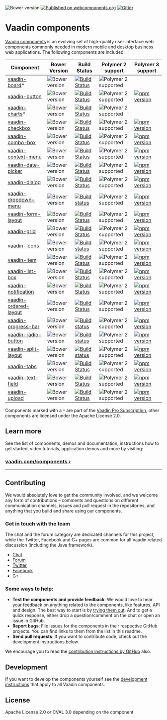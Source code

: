 ![Bower version](https://badge.fury.io/bo/vaadin.svg)
[![Published on webcomponents.org](https://img.shields.io/badge/webcomponents.org-published-blue.svg)](https://www.webcomponents.org/author/vaadin)
[![Gitter](https://badges.gitter.im/Join%20Chat.svg)](https://gitter.im/vaadin/web-components?utm_source=badge&utm_medium=badge&utm_campaign=pr-badge)

# Vaadin components

[Vaadin components](https://vaadin.com/components) is an evolving set of high-quality user interface web components commonly needed in modern mobile and desktop business web applications. The following components are included:

| Component | Bower Version | Build Status | Polymer 2 support | Polymer 3 support |
|---------|---------------|--------------|-------------------|-------------------|
| [vaadin-board](https://github.com/vaadin/vaadin-board)* | ![Bower version](https://badge.fury.io/bo/vaadin-board.svg) |  [![Build Status](https://travis-ci.org/vaadin/vaadin-board.svg?branch=master)](https://travis-ci.org/vaadin/vaadin-board) | ![Polymer 2 supported](https://img.shields.io/badge/Polymer2-supported-blue.svg) |  |
| [vaadin-button](https://github.com/vaadin/vaadin-button) | ![Bower version](https://badge.fury.io/bo/vaadin-button.svg) |  [![Build Status](https://travis-ci.org/vaadin/vaadin-button.svg?branch=master)](https://travis-ci.org/vaadin/vaadin-button) | ![Polymer 2 supported](https://img.shields.io/badge/Polymer2-supported-blue.svg) | [![npm version](https://badge.fury.io/js/%40vaadin%2Fvaadin-button.svg)](https://badge.fury.io/js/%40vaadin%2Fvaadin-button) |
| [vaadin-charts](https://github.com/vaadin/vaadin-charts)* | ![Bower version](https://badge.fury.io/bo/vaadin-charts.svg) | [![Build Status](https://travis-ci.org/vaadin/vaadin-charts.svg?branch=master)](https://travis-ci.org/vaadin/vaadin-charts) | ![Polymer 2 supported](https://img.shields.io/badge/Polymer2-supported-blue.svg) |  |
| [vaadin-checkbox](https://github.com/vaadin/vaadin-checkbox) | ![Bower version](https://badge.fury.io/bo/vaadin-checkbox.svg) | [![Build Status](https://travis-ci.org/vaadin/vaadin-checkbox.svg?branch=master)](https://travis-ci.org/vaadin/vaadin-checkbox) | ![Polymer 2 supported](https://img.shields.io/badge/Polymer2-supported-blue.svg) | [![npm version](https://badge.fury.io/js/%40vaadin%2Fvaadin-checkbox.svg)](https://badge.fury.io/js/%40vaadin%2Fvaadin-checkbox) |
| [vaadin-combo-box](https://github.com/vaadin/vaadin-combo-box) | ![Bower version](https://badge.fury.io/bo/vaadin-combo-box.svg) | [![Build Status](https://travis-ci.org/vaadin/vaadin-combo-box.svg?branch=master)](https://travis-ci.org/vaadin/vaadin-combo-box) | ![Polymer 2 supported](https://img.shields.io/badge/Polymer2-supported-blue.svg) | [![npm version](https://badge.fury.io/js/%40vaadin%2Fvaadin-combo-box.svg)](https://badge.fury.io/js/%40vaadin%2Fvaadin-combo-box) |
| [vaadin-context-menu](https://github.com/vaadin/vaadin-context-menu) | ![Bower version](https://badge.fury.io/bo/vaadin-context-menu.svg) | [![Build Status](https://travis-ci.org/vaadin/vaadin-context-menu.svg?branch=master)](https://travis-ci.org/vaadin/vaadin-context-menu) | ![Polymer 2 supported](https://img.shields.io/badge/Polymer2-supported-blue.svg) | [![npm version](https://badge.fury.io/js/%40vaadin%2Fvaadin-context-menu.svg)](https://badge.fury.io/js/%40vaadin%2Fvaadin-context-menu) |
| [vaadin-date-picker](https://github.com/vaadin/vaadin-date-picker) | ![Bower version](https://badge.fury.io/bo/vaadin-date-picker.svg) | [![Build Status](https://travis-ci.org/vaadin/vaadin-date-picker.svg?branch=master)](https://travis-ci.org/vaadin/vaadin-date-picker) | ![Polymer 2 supported](https://img.shields.io/badge/Polymer2-supported-blue.svg) | [![npm version](https://badge.fury.io/js/%40vaadin%2Fvaadin-date-picker.svg)](https://badge.fury.io/js/%40vaadin%2Fvaadin-date-picker) |
| [vaadin-dialog](https://github.com/vaadin/vaadin-dialog) | ![Bower version](https://badge.fury.io/bo/vaadin-dialog.svg) | [![Build Status](https://travis-ci.org/vaadin/vaadin-dialog.svg?branch=master)](https://travis-ci.org/vaadin/vaadin-dialog) | ![Polymer 2 supported](https://img.shields.io/badge/Polymer2-supported-blue.svg) | [![npm version](https://badge.fury.io/js/%40vaadin%2Fvaadin-dialog.svg)](https://badge.fury.io/js/%40vaadin%2Fvaadin-dialog) |
| [vaadin-dropdown-menu](https://github.com/vaadin/vaadin-dropdown-menu) | ![Bower version](https://badge.fury.io/bo/vaadin-dropdown-menu.svg) | [![Build status](https://travis-ci.org/vaadin/vaadin-dropdown-menu.svg?branch=master)](https://travis-ci.org/vaadin/vaadin-dropdown-menu) | ![Polymer 2 supported](https://img.shields.io/badge/Polymer2-supported-blue.svg) | [![npm version](https://badge.fury.io/js/%40vaadin%2Fvaadin-dropdown-menu.svg)](https://badge.fury.io/js/%40vaadin%2Fvaadin-dropdown-menu) |
| [vaadin-form-layout](https://github.com/vaadin/vaadin-form-layout) | ![Bower version](https://badge.fury.io/bo/vaadin-form-layout.svg) | [![Build Status](https://travis-ci.org/vaadin/vaadin-form-layout.svg?branch=master)](https://travis-ci.org/vaadin/vaadin-form-layout) | ![Polymer 2 supported](https://img.shields.io/badge/Polymer2-supported-blue.svg) | [![npm version](https://badge.fury.io/js/%40vaadin%2Fvaadin-form-layout.svg)](https://badge.fury.io/js/%40vaadin%2Fvaadin-form-layout) |
| [vaadin-grid](https://github.com/vaadin/vaadin-grid) | ![Bower version](https://badge.fury.io/bo/vaadin-grid.svg) | [![Build Status](https://travis-ci.org/vaadin/vaadin-grid.svg?branch=master)](https://travis-ci.org/vaadin/vaadin-grid) | ![Polymer 2 supported](https://img.shields.io/badge/Polymer2-supported-blue.svg) | [![npm version](https://badge.fury.io/js/%40vaadin%2Fvaadin-grid.svg)](https://badge.fury.io/js/%40vaadin%2Fvaadin-grid) |
| [vaadin-icons](https://github.com/vaadin/vaadin-icons) | ![Bower version](https://badge.fury.io/bo/vaadin-icons.svg) | [![Build status](https://travis-ci.org/vaadin/vaadin-icons.svg?branch=master)](https://travis-ci.org/vaadin/vaadin-icons) | ![Polymer 2 supported](https://img.shields.io/badge/Polymer2-supported-blue.svg) | [![npm version](https://badge.fury.io/js/%40vaadin%2Fvaadin-icons.svg)](https://badge.fury.io/js/%40vaadin%2Fvaadin-icons) |
| [vaadin-item](https://github.com/vaadin/vaadin-item) | ![Bower version](https://badge.fury.io/bo/vaadin-item.svg) | [![Build Status](https://travis-ci.org/vaadin/vaadin-item.svg?branch=master)](https://travis-ci.org/vaadin/vaadin-item) | ![Polymer 2 supported](https://img.shields.io/badge/Polymer2-supported-blue.svg) | [![npm version](https://badge.fury.io/js/%40vaadin%2Fvaadin-item.svg)](https://badge.fury.io/js/%40vaadin%2Fvaadin-item) |
| [vaadin-list-box](https://github.com/vaadin/vaadin-list-box) | ![Bower version](https://badge.fury.io/bo/vaadin-list-box.svg) | [![Build Status](https://travis-ci.org/vaadin/vaadin-list-box.svg?branch=master)](https://travis-ci.org/vaadin/vaadin-list-box) | ![Polymer 2 supported](https://img.shields.io/badge/Polymer2-supported-blue.svg) | [![npm version](https://badge.fury.io/js/%40vaadin%2Fvaadin-list-box.svg)](https://badge.fury.io/js/%40vaadin%2Fvaadin-list-box) |
| [vaadin-notification](https://github.com/vaadin/vaadin-notification) | ![Bower version](https://badge.fury.io/bo/vaadin-notification.svg) | [![Build Status](https://travis-ci.org/vaadin/vaadin-notification.svg?branch=master)](https://travis-ci.org/vaadin/vaadin-notification) | ![Polymer 2 supported](https://img.shields.io/badge/Polymer2-supported-blue.svg) | [![npm version](https://badge.fury.io/js/%40vaadin%2Fvaadin-notification.svg)](https://badge.fury.io/js/%40vaadin%2Fvaadin-notification) |
| [vaadin-ordered-layout](https://github.com/vaadin/vaadin-ordered-layout) | ![Bower version](https://badge.fury.io/bo/vaadin-ordered-layout.svg) | [![Build Status](https://travis-ci.org/vaadin/vaadin-ordered-layout.svg?branch=master)](https://travis-ci.org/vaadin/vaadin-ordered-layout) | ![Polymer 2 supported](https://img.shields.io/badge/Polymer2-supported-blue.svg) | [![npm version](https://badge.fury.io/js/%40vaadin%2Fvaadin-ordered-layout.svg)](https://badge.fury.io/js/%40vaadin%2Fvaadin-ordered-layout) |
| [vaadin-progress-bar](https://github.com/vaadin/vaadin-progress-bar) | ![Bower version](https://badge.fury.io/bo/vaadin-progress-bar.svg) | [![Build status](https://travis-ci.org/vaadin/vaadin-progress-bar.svg?branch=master)](https://travis-ci.org/vaadin/vaadin-progress-bar) | ![Polymer 2 supported](https://img.shields.io/badge/Polymer2-supported-blue.svg) | [![npm version](https://badge.fury.io/js/%40vaadin%2Fvaadin-progress-bar.svg)](https://badge.fury.io/js/%40vaadin%2Fvaadin-progress-bar) |
| [vaadin-radio-button](https://github.com/vaadin/vaadin-radio-button) | ![Bower version](https://badge.fury.io/bo/vaadin-radio-button.svg) | [![Build status](https://travis-ci.org/vaadin/vaadin-radio-button.svg?branch=master)](https://travis-ci.org/vaadin/vaadin-radio-button) | ![Polymer 2 supported](https://img.shields.io/badge/Polymer2-supported-blue.svg) | [![npm version](https://badge.fury.io/js/%40vaadin%2Fvaadin-radio-button.svg)](https://badge.fury.io/js/%40vaadin%2Fvaadin-radio-button) |
| [vaadin-split-layout](https://github.com/vaadin/vaadin-split-layout) | ![Bower version](https://badge.fury.io/bo/vaadin-split-layout.svg) | [![Build status](https://travis-ci.org/vaadin/vaadin-split-layout.svg?branch=master)](https://travis-ci.org/vaadin/vaadin-split-layout) | ![Polymer 2 supported](https://img.shields.io/badge/Polymer2-supported-blue.svg) | [![npm version](https://badge.fury.io/js/%40vaadin%2Fvaadin-split-layout.svg)](https://badge.fury.io/js/%40vaadin%2Fvaadin-split-layout) |
| [vaadin-tabs](https://github.com/vaadin/vaadin-tabs) | ![Bower version](https://badge.fury.io/bo/vaadin-tabs.svg) | [![Build Status](https://travis-ci.org/vaadin/vaadin-tabs.svg?branch=master)](https://travis-ci.org/vaadin/vaadin-tabs) | ![Polymer 2 supported](https://img.shields.io/badge/Polymer2-supported-blue.svg) | [![npm version](https://badge.fury.io/js/%40vaadin%2Fvaadin-tabs.svg)](https://badge.fury.io/js/%40vaadin%2Fvaadin-tabs) |
| [vaadin-text-field](https://github.com/vaadin/vaadin-text-field) | ![Bower version](https://badge.fury.io/bo/vaadin-text-field.svg) | [![Build Status](https://travis-ci.org/vaadin/vaadin-text-field.svg?branch=master)](https://travis-ci.org/vaadin/vaadin-text-field) | ![Polymer 2 supported](https://img.shields.io/badge/Polymer2-supported-blue.svg) | [![npm version](https://badge.fury.io/js/%40vaadin%2Fvaadin-text-field.svg)](https://badge.fury.io/js/%40vaadin%2Fvaadin-text-field) |
| [vaadin-upload](https://github.com/vaadin/vaadin-upload) | ![Bower version](https://badge.fury.io/bo/vaadin-upload.svg) | [![Build Status](https://travis-ci.org/vaadin/vaadin-upload.svg?branch=master)](https://travis-ci.org/vaadin/vaadin-upload) | ![Polymer 2 supported](https://img.shields.io/badge/Polymer2-supported-blue.svg) | [![npm version](https://badge.fury.io/js/%40vaadin%2Fvaadin-upload.svg)](https://badge.fury.io/js/%40vaadin%2Fvaadin-upload) |

Components marked with a `*` are part of the [Vaadin Pro Subscription](https://vaadin.com/pricing), other components are licensed under the Apache License 2.0. 


## Learn more

See the list of components, demos and documentation, instructions how to get started, video tutorials, application demos and more by visiting:

### [vaadin.com/components ›](https://vaadin.com/components)

---

## Contributing

We would absolutely love to get the community involved, and we welcome any form of contributions – comments and questions on different communication channels, issues and pull request in the repositories, and anything that you build and share using our components.

### Get in touch with the team

The chat and the forum category are dedicated channels for this project, while the Twitter, Facebook and G+ pages are common for all Vaadin related discussion (including the Java framework).

- [Chat](https://gitter.im/vaadin/web-components)
- [Forum](https://vaadin.com/forum/#!/category/9848927)
- [Twitter](https://twitter.com/vaadin)
- [Facebook](https://www.facebook.com/vaadin/)
- [G+](https://plus.google.com/communities/108116678608923665301)

### Some ways to help:

- **Test the components and provide feedback**: We would love to hear your feedback on anything related to the components, like features, API and design. The best way to start is by [trying them out](https://vaadin.com/components/browse). And to get a quick response, either drop a question/comment on the chat or open an issue in GitHub.
- **Report bugs**: File issues for the components in their respective GitHub projects. You can find links to them from the list in this readme.
- **Send pull requests**: If you want to contribute code, check out the development instructions below.

We encourage you to read the [contribution instructions by GitHub](https://guides.github.com/activities/contributing-to-open-source/#contributing) also.

## Development

If you want to develop the components yourself see the [development instructions](DEVELOPMENT.md) that apply to all Vaadin components.

## License

Apache License 2.0 or CVAL 3.0 depending on the component
